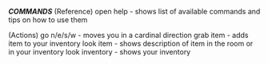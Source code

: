 ***COMMANDS***
(Reference)
open help - shows list of available commands and tips on how to use them 


(Actions) 
go n/e/s/w - moves you in a cardinal direction 
grab item - adds item to your  inventory 
look item - shows description of item in the room or in your inventory
look inventory - shows your inventory


